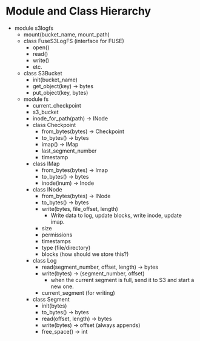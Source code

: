 # Module and Class Hierarchy

- module s3logfs
  - mount(bucket_name, mount_path)
  - class FuseS3LogFS (interface for FUSE)
    - open()
    - read()
    - write()
    - etc.
  - class S3Bucket
    - init(bucket_name)
    - get_object(key) -> bytes
    - put_object(key, bytes)
  - module fs
    - current_checkpoint
    - s3_bucket
    - inode_for_path(path) -> INode
    - class Checkpoint
      - from_bytes(bytes) -> Checkpoint
      - to_bytes() -> bytes
      - imap() -> IMap
      - last_segment_number
      - timestamp
    - class IMap
      - from_bytes(bytes) -> Imap
      - to_bytes() -> bytes
      - inode(inum) -> Inode
    - class INode
      - from_bytes(bytes) -> INode
      - to_bytes() -> bytes
      - write(bytes, file_offset, length)
        - Write data to log, update blocks, write inode, update imap.
      - size
      - permissions
      - timestamps
      - type (file/directory)
      - blocks (how should we store this?)
    - class Log
      - read(segment_number, offset, length) -> bytes
      - write(bytes) -> (segment_number, offset)
        - when the current segment is full, send it to S3 and start a new one.
      - current_segment (for writing)
    - class Segment
      - init(bytes)
      - to_bytes() -> bytes
      - read(offset, length) -> bytes
      - write(bytes) -> offset (always appends)
      - free_space() -> int
